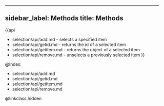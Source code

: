 
---
sidebar_label: Methods
title: Methods
---          

{{api
- selection/api/add.md - selects a specified item
- selection/api/getid.md - returns the id of a selected item
- selection/api/getitem.md -  returns the object of a selected item
- selection/api/remove.md - unselects a previously selected item
}}

@index:
- selection/api/add.md
- selection/api/getid.md
- selection/api/getitem.md
- selection/api/remove.md

@linkclass:hidden